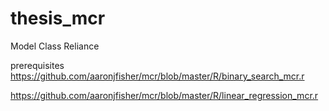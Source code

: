 # thesis_mcr
Model Class Reliance

prerequisites
https://github.com/aaronjfisher/mcr/blob/master/R/binary_search_mcr.r

https://github.com/aaronjfisher/mcr/blob/master/R/linear_regression_mcr.r
